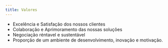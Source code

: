 ```yaml
---
title: Valores
---
```


- Excelência e Satisfação dos nossos clientes
- Colaboração e Aprimoramento das nossas soluções
- Negociação réntavel e sustentável
- Proporção de um ambiente de desenvolvimento, inovação e motivação.